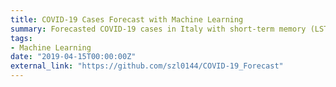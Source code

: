```yaml
---
title: COVID-19 Cases Forecast with Machine Learning
summary: Forecasted COVID-19 cases in Italy with short-term memory (LSTM) and modified the SEIR model with estimated model parameters using Python
tags:
- Machine Learning
date: "2019-04-15T00:00:00Z"
external_link: "https://github.com/szl0144/COVID-19_Forecast"
---
```

